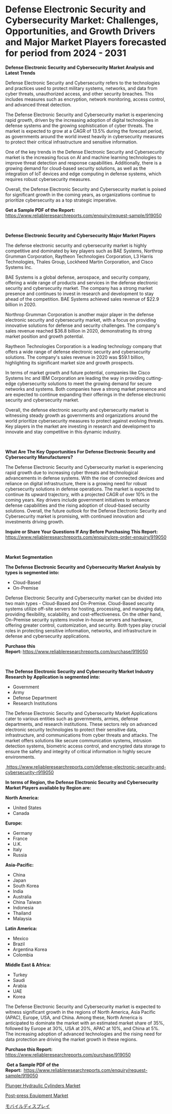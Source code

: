 <p><h1>Defense Electronic Security and Cybersecurity Market: Challenges, Opportunities, and Growth Drivers and Major Market Players forecasted for period from 2024 - 2031</h1></p><p><strong>Defense Electronic Security and Cybersecurity Market Analysis and Latest Trends</strong></p>
<p><p>Defense Electronic Security and Cybersecurity refers to the technologies and practices used to protect military systems, networks, and data from cyber threats, unauthorized access, and other security breaches. This includes measures such as encryption, network monitoring, access control, and advanced threat detection.</p><p>The Defense Electronic Security and Cybersecurity market is experiencing rapid growth, driven by the increasing adoption of digital technologies in defense systems and the growing sophistication of cyber threats. The market is expected to grow at a CAGR of 13.5% during the forecast period, as governments around the world invest heavily in cybersecurity measures to protect their critical infrastructure and sensitive information.</p><p>One of the key trends in the Defense Electronic Security and Cybersecurity market is the increasing focus on AI and machine learning technologies to improve threat detection and response capabilities. Additionally, there is a growing demand for cloud-based security solutions, as well as the integration of IoT devices and edge computing in defense systems, which requires robust cybersecurity measures.</p><p>Overall, the Defense Electronic Security and Cybersecurity market is poised for significant growth in the coming years, as organizations continue to prioritize cybersecurity as a top strategic imperative.</p></p>
<p><strong>Get a Sample PDF of the Report:&nbsp;</strong> <a href="https://www.reliableresearchreports.com/enquiry/request-sample/919050">https://www.reliableresearchreports.com/enquiry/request-sample/919050</a></p>
<p>&nbsp;</p>
<p><strong>Defense Electronic Security and Cybersecurity Major Market Players</strong></p>
<p><p>The defense electronic security and cybersecurity market is highly competitive and dominated by key players such as BAE Systems, Northrop Grumman Corporation, Raytheon Technologies Corporation, L3 Harris Technologies, Thales Group, Lockheed Martin Corporation, and Cisco Systems Inc.</p><p>BAE Systems is a global defense, aerospace, and security company, offering a wide range of products and services in the defense electronic security and cybersecurity market. The company has a strong market presence and continues to invest in research and development to stay ahead of the competition. BAE Systems achieved sales revenue of $22.9 billion in 2020.</p><p>Northrop Grumman Corporation is another major player in the defense electronic security and cybersecurity market, with a focus on providing innovative solutions for defense and security challenges. The company's sales revenue reached $36.8 billion in 2020, demonstrating its strong market position and growth potential.</p><p>Raytheon Technologies Corporation is a leading technology company that offers a wide range of defense electronic security and cybersecurity solutions. The company's sales revenue in 2020 was $59.1 billion, highlighting its significant market size and growth prospects.</p><p>In terms of market growth and future potential, companies like Cisco Systems Inc and IBM Corporation are leading the way in providing cutting-edge cybersecurity solutions to meet the growing demand for secure networks and systems. Both companies have a strong market presence and are expected to continue expanding their offerings in the defense electronic security and cybersecurity market.</p><p>Overall, the defense electronic security and cybersecurity market is witnessing steady growth as governments and organizations around the world prioritize cybersecurity measures to protect against evolving threats. Key players in the market are investing in research and development to innovate and stay competitive in this dynamic industry.</p></p>
<p>&nbsp;</p>
<p><strong>What Are The Key Opportunities For Defense Electronic Security and Cybersecurity Manufacturers?</strong></p>
<p><p>The Defense Electronic Security and Cybersecurity market is experiencing rapid growth due to increasing cyber threats and technological advancements in defense systems. With the rise of connected devices and reliance on digital infrastructure, there is a growing need for robust cybersecurity solutions in defense operations. The market is expected to continue its upward trajectory, with a projected CAGR of over 10% in the coming years. Key drivers include government initiatives to enhance defense capabilities and the rising adoption of cloud-based security solutions. Overall, the future outlook for the Defense Electronic Security and Cybersecurity market is promising, with continued innovation and investments driving growth.</p></p>
<p><strong>Inquire or Share Your Questions If Any Before Purchasing This Report:</strong> <a href="https://www.reliableresearchreports.com/enquiry/pre-order-enquiry/919050">https://www.reliableresearchreports.com/enquiry/pre-order-enquiry/919050</a></p>
<p>&nbsp;</p>
<p><strong>Market Segmentation</strong></p>
<p><strong>The Defense Electronic Security and Cybersecurity Market Analysis by types is segmented into:</strong></p>
<p><ul><li>Cloud-Based</li><li>On-Premise</li></ul></p>
<p><p>Defense Electronic Security and Cybersecurity market can be divided into two main types - Cloud-Based and On-Premise. Cloud-Based security systems utilize off-site servers for hosting, processing, and managing data, providing flexibility, scalability, and cost-effectiveness. On the other hand, On-Premise security systems involve in-house servers and hardware, offering greater control, customization, and security. Both types play crucial roles in protecting sensitive information, networks, and infrastructure in defense and cybersecurity applications.</p></p>
<p><strong>Purchase this Report:&nbsp;</strong><a href="https://www.reliableresearchreports.com/purchase/919050">https://www.reliableresearchreports.com/purchase/919050</a></p>
<p>&nbsp;</p>
<p><strong>The Defense Electronic Security and Cybersecurity Market Industry Research by Application is segmented into:</strong></p>
<p><ul><li>Government</li><li>Army</li><li>Defense Department</li><li>Research Institutions</li></ul></p>
<p><p>The Defense Electronic Security and Cybersecurity Market Applications cater to various entities such as governments, armies, defense departments, and research institutions. These sectors rely on advanced electronic security technologies to protect their sensitive data, infrastructure, and communications from cyber threats and attacks. The market offers solutions like secure communication systems, intrusion detection systems, biometric access control, and encrypted data storage to ensure the safety and integrity of critical information in highly secure environments.</p></p>
<p><a href="https://www.reliableresearchreports.com/defense-electronic-security-and-cybersecurity-r919050">&nbsp;https://www.reliableresearchreports.com/defense-electronic-security-and-cybersecurity-r919050</a></p>
<p><strong>In terms of Region, the Defense Electronic Security and Cybersecurity Market Players available by Region are:</strong></p>
<p>
    <p> <strong> North America: </strong>
        <ul>
            <li>United States</li>
            <li>Canada</li>
        </ul>
        </p> 
    <p> <strong> Europe: </strong>
        <ul>
            <li>Germany</li>
            <li>France</li>
            <li>U.K.</li>
            <li>Italy</li>
            <li>Russia</li>
        </ul>
        </p> 
    <p> <strong> Asia-Pacific: </strong>
        <ul>
            <li>China</li>
            <li>Japan</li>
            <li>South Korea</li>
            <li>India</li>
            <li>Australia</li>
            <li>China Taiwan</li>
            <li>Indonesia</li>
            <li>Thailand</li>
            <li>Malaysia</li>
        </ul>
        </p> 
    <p> <strong> Latin America: </strong>
        <ul>
            <li>Mexico</li>
            <li>Brazil</li>
            <li>Argentina Korea</li>
            <li>Colombia</li>
        </ul>
        </p> 
    <p> <strong> Middle East & Africa: </strong>
        <ul>
            <li>Turkey</li>
            <li>Saudi</li>
            <li>Arabia</li>
            <li>UAE</li>
            <li>Korea</li>
        </ul>
    </p>
    </p>
<p><p>The Defense Electronic Security and Cybersecurity market is expected to witness significant growth in the regions of North America, Asia Pacific (APAC), Europe, USA, and China. Among these, North America is anticipated to dominate the market with an estimated market share of 35%, followed by Europe at 30%, USA at 20%, APAC at 10%, and China at 5%. The increasing adoption of advanced technologies and the rising need for data protection are driving the market growth in these regions.</p></p>
<p><strong>Purchase this Report: </strong><a href="https://www.reliableresearchreports.com/purchase/919050">https://www.reliableresearchreports.com/purchase/919050</a></p>
<p>&nbsp;<strong>Get a Sample PDF of the Report:&nbsp;&nbsp;</strong><a href="https://www.reliableresearchreports.com/enquiry/request-sample/919050">https://www.reliableresearchreports.com/enquiry/request-sample/919050</a></p>
<p><strong></strong></p>
<p><p><a href="https://www.linkedin.com/pulse/plunger-hydraulic-cylinders-market-size-reveals-best-qbime">Plunger Hydraulic Cylinders Market</a></p><p><a href="https://www.linkedin.com/pulse/post-press-equipment-market-comprehensive-assessment-uo2he">Post-press Equipment Market</a></p><p><a href="https://github.com/oqoeusbvpadwjs08/Market-Research-Report-List-2/blob/main/481715955900.md">モバイルディスプレイ</a></p></p>